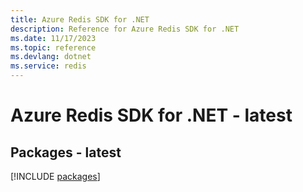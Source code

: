 ```yaml
---
title: Azure Redis SDK for .NET
description: Reference for Azure Redis SDK for .NET
ms.date: 11/17/2023
ms.topic: reference
ms.devlang: dotnet
ms.service: redis
---
```

# Azure Redis SDK for .NET - latest
## Packages - latest
[!INCLUDE [packages](redis-index.md)]